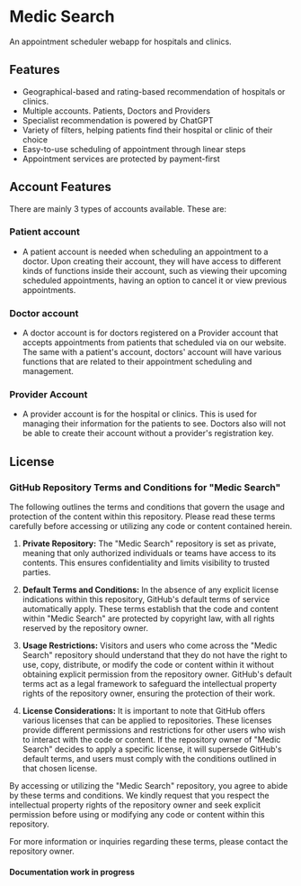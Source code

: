 # Medic Search

An appointment scheduler webapp for hospitals and clinics.

## Features

* Geographical-based and rating-based recommendation of hospitals or clinics.
* Multiple accounts. Patients, Doctors and Providers
* Specialist recommendation is powered by ChatGPT
* Variety of filters, helping patients find their hospital or clinic of their choice
* Easy-to-use scheduling of appointment through linear steps
* Appointment services are protected by payment-first

## Account Features

There are mainly 3 types of accounts available. These are:

### Patient account

* A patient account is needed when scheduling an appointment to a doctor. Upon creating their account, they will have access to different kinds of functions inside their account, such as viewing their upcoming scheduled appointments, having an option to cancel it or view previous appointments.

### Doctor account

* A doctor account is for doctors registered on a Provider account that accepts appointments from patients that scheduled via on our website. The same with a patient's account, doctors' account will have various functions that are related to their appointment scheduling and management.

### Provider Account

* A provider account is for the hospital or clinics. This is used for managing their information for the patients to see. Doctors also will not be able to create their account without a provider's registration key.

## License

### GitHub Repository Terms and Conditions for "Medic Search"

The following outlines the terms and conditions that govern the usage and protection of the content within this repository. Please read these terms carefully before accessing or utilizing any code or content contained herein.

1. **Private Repository:** The "Medic Search" repository is set as private, meaning that only authorized individuals or teams have access to its contents. This ensures confidentiality and limits visibility to trusted parties.

2. **Default Terms and Conditions:** In the absence of any explicit license indications within this repository, GitHub's default terms of service automatically apply. These terms establish that the code and content within "Medic Search" are protected by copyright law, with all rights reserved by the repository owner.

3. **Usage Restrictions:** Visitors and users who come across the "Medic Search" repository should understand that they do not have the right to use, copy, distribute, or modify the code or content within it without obtaining explicit permission from the repository owner. GitHub's default terms act as a legal framework to safeguard the intellectual property rights of the repository owner, ensuring the protection of their work.

4. **License Considerations:** It is important to note that GitHub offers various licenses that can be applied to repositories. These licenses provide different permissions and restrictions for other users who wish to interact with the code or content. If the repository owner of "Medic Search" decides to apply a specific license, it will supersede GitHub's default terms, and users must comply with the conditions outlined in that chosen license.

By accessing or utilizing the "Medic Search" repository, you agree to abide by these terms and conditions. We kindly request that you respect the intellectual property rights of the repository owner and seek explicit permission before using or modifying any code or content within this repository.

For more information or inquiries regarding these terms, please contact the repository owner.

#### Documentation work in progress
